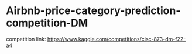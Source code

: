 #  Airbnb-price-category-prediction-competition-DM
 
competition link: https://www.kaggle.com/competitions/cisc-873-dm-f22-a4
